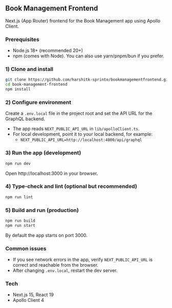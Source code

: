## Book Management Frontend

Next.js (App Router) frontend for the Book Management app using Apollo Client.

### Prerequisites
- Node.js 18+ (recommended 20+)
- npm (comes with Node). You can also use yarn/pnpm/bun if you prefer.

### 1) Clone and install
```bash
git clone https://github.com/harshitk-sprinto/bookmanagementfrontend.git
cd book-management-frontend
npm install
```

### 2) Configure environment
Create a `.env.local` file in the project root and set the API URL for the GraphQL backend.
- The app reads `NEXT_PUBLIC_API_URL` in `lib/apolloClient.ts`.
- For local development, point it to your local backend, for example:
  - `NEXT_PUBLIC_API_URL=http://localhost:4000/api/graphql`

### 3) Run the app (development)
```bash
npm run dev
```

Open http://localhost:3000 in your browser.

### 4) Type-check and lint (optional but recommended)
```bash
npm run lint
```

### 5) Build and run (production)
```bash
npm run build
npm run start
```

By default the app starts on port 3000.

### Common issues
- If you see network errors in the app, verify `NEXT_PUBLIC_API_URL` is correct and reachable from the browser.
- After changing `.env.local`, restart the dev server.

### Tech
- Next.js 15, React 19
- Apollo Client 4
